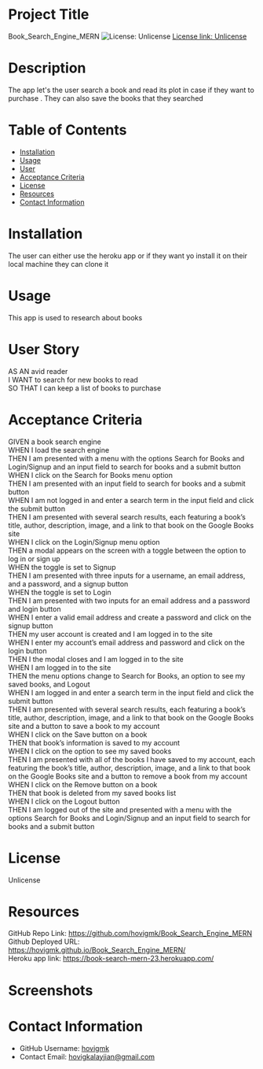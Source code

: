 # Project Title
Book_Search_Engine_MERN
![License: Unlicense](https://img.shields.io/badge/license-Unlicense-blue.svg)
[License link: Unlicense](http://unlicense.org/)
# Description
The app let's the user search a book and read its plot in case if they want to purchase . They can also save the books  that they searched  
# Table of Contents 
* [Installation](#Installation)
* [Usage](#Usage)
* [User](#User-Story)
* [Acceptance Criteria](#Acceptance-Criteria)
* [License](#License)
* [Resources](#Resources)
* [Contact Information](#Contact-Information)
  
# Installation
The user can either use the heroku app or if they want yo install it on their local machine they can clone it   
# Usage
This app is used to research about books
# User Story
AS AN avid reader  
I WANT to search for new books to read  
SO THAT I can keep a list of books to purchase  
# Acceptance Criteria
GIVEN a book search engine  
WHEN I load the search engine  
THEN I am presented with a menu with the options Search for Books and Login/Signup and an input field to search for books and a submit button  
WHEN I click on the Search for Books menu option  
THEN I am presented with an input field to search for books and a submit button  
WHEN I am not logged in and enter a search term in the input field and click the submit button  
THEN I am presented with several search results, each featuring a book’s title, author, description, image, and a link to that book on the Google Books site  
WHEN I click on the Login/Signup menu option  
THEN a modal appears on the screen with a toggle between the option to log in or sign up  
WHEN the toggle is set to Signup  
THEN I am presented with three inputs for a username, an email address, and a password, and a signup button  
WHEN the toggle is set to Login  
THEN I am presented with two inputs for an email address and a password and login button  
WHEN I enter a valid email address and create a password and click on the signup button  
THEN my user account is created and I am logged in to the site  
WHEN I enter my account’s email address and password and click on the login button  
THEN I the modal closes and I am logged in to the site  
WHEN I am logged in to the site  
THEN the menu options change to Search for Books, an option to see my saved books, and Logout  
WHEN I am logged in and enter a search term in the input field and click the submit button  
THEN I am presented with several search results, each featuring a book’s title, author, description, image, and a link to that book on the Google Books site and a button to save a book to my account  
WHEN I click on the Save button on a book  
THEN that book’s information is saved to my account  
WHEN I click on the option to see my saved books  
THEN I am presented with all of the books I have saved to my account, each featuring the book’s title, author, description, image, and a link to that book on the Google Books site and a button to remove a book from my account  
WHEN I click on the Remove button on a book  
THEN that book is deleted from my saved books list  
WHEN I click on the Logout button  
THEN I am logged out of the site and presented with a menu with the options Search for Books and Login/Signup and an input field to search for books and a submit button   
# License 
Unlicense
# Resources
GitHub Repo Link: https://github.com/hovigmk/Book_Search_Engine_MERN  
Github Deployed URL: https://hovigmk.github.io/Book_Search_Engine_MERN/  
Heroku app link: https://book-search-mern-23.herokuapp.com/  

# Screenshots
# Contact Information 
* GitHub Username: [hovigmk](https://www.github.com/hovigmk)
* Contact Email: hovigkalayjian@gmail.com
